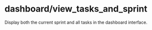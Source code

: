 # dashboard/view_tasks_and_sprint

Display both the current sprint and all tasks in the dashboard interface.
